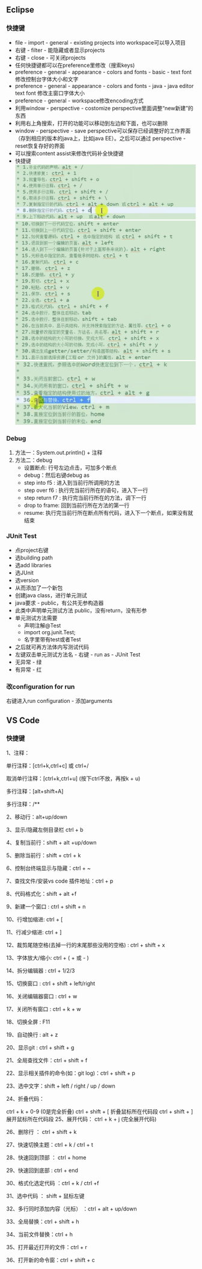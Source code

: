 ## Eclipse

### 快捷键
* file - import - general - existing projects into workspace可以导入项目
* 右键 - filter - 能隐藏或者显示projects
* 右键 - close - 可关闭projects
* 任何快捷键都可以在preference里修改（搜索keys)
* preference - general - appearance - colors and fonts - basic - text font修改控制台字体大小和文字
* preference - general - appearance - colors and fonts - java - java editor text font 修改主窗口字体大小
* preference - general - workspace修改encoding方式
* 利用window - perspective - costomize perspective里面调整“new新建”的东西
* 利用右上角搜索，打开的功能可以移动到左边和下面，也可以删除
* window - perspective - save perspective可以保存已经调整好的工作界面（存到相应的版本的java上，比如java EE）。之后可以通过 perspective - reset恢复存好的界面
* 可以搜索content assist来修改代码补全快捷键
* 快捷键
  ![](./picture/quick_eclipse1.png)
  ![](./picture/quick_eclipse2.png)
  ![](./picture/quick_eclipse3.png)

### Debug
1. 方法一：System.out.println() + 注释
2. 方法二：debug
   * 设置断点: 行号左边点击，可加多个断点
   * debug：然后右键debug as
   * step into f5 : 进入到当前行所调用的方法
   * step over f6 : 执行完当前行所在的语句，进入下一行
   * step return f7 : 执行完当前行所在的方法，调下一行
   * drop to frame: 回到当前行所在方法的第一行
   * resume: 执行完当前行所在断点所有代码，进入下一个断点，如果没有就结束

### JUnit Test
  * 点project右键
  * 选building path
  * 选add libraries
  * 选JUnit
  * 选version
  * 从而添加了一个新包
  * 创建java class，进行单元测试
  * java要求 - public，有公共无参构造器
  * 此类中声明单元测试方法 public，没有return，没有形参
  * 单元测试方法需要
    * 声明注解@Test
    * import org.junit.Test;
    * 名字里带有test或者Test
  * 之后就可再方法体内写测试代码
  * 左键双击单元测试方法名 - 右键 - run as - JUnit Test
  * 无异常 - 绿
  * 有异常 - 红

### 改configuration for run
右键进入run configuration - 添加arguments
  
## VS Code
### 快捷键
1、注释：

单行注释：[ctrl+k,ctrl+c] 或 ctrl+/

取消单行注释：[ctrl+k,ctrl+u] (按下ctrl不放，再按k + u)

多行注释：[alt+shift+A]

多行注释：/**

2、移动行：alt+up/down

3、显示/隐藏左侧目录栏 ctrl + b

4、复制当前行：shift + alt +up/down

5、删除当前行：shift + ctrl + k

6、控制台终端显示与隐藏：ctrl + ~

7、查找文件/安装vs code 插件地址：ctrl + p

8、代码格式化：shift + alt +f

9、新建一个窗口 : ctrl + shift + n

10、行增加缩进: ctrl + [

11、行减少缩进: ctrl + ]

12、裁剪尾随空格(去掉一行的末尾那些没用的空格) : ctrl + shift + x

13、字体放大/缩小: ctrl + ( + 或 - )

14、拆分编辑器 : ctrl + 1/2/3

15、切换窗口 : ctrl + shift + left/right

16、关闭编辑器窗口 : ctrl + w

17、关闭所有窗口 : ctrl + k + w

18、切换全屏 : F11

19、自动换行 : alt + z

20、显示git : ctrl + shift + g

21、全局查找文件：ctrl + shift + f

22、显示相关插件的命令(如：git log)：ctrl + shift + p

23、选中文字：shift + left / right / up / down

24、折叠代码：

ctrl + k + 0-9 (0是完全折叠)
ctrl + shift + [ 折叠鼠标所在代码段
ctrl + shift + ] 展开鼠标所在代码段
25、展开代码： ctrl + k + j (完全展开代码)

26、删除行 ： ctrl + shift + k

27、快速切换主题：ctrl + k / ctrl + t

28、快速回到顶部 ： ctrl + home

29、快速回到底部 : ctrl + end

30、格式化选定代码 ：ctrl + k / ctrl +f

31、选中代码 ： shift + 鼠标左键

32、多行同时添加内容（光标） ：ctrl + alt + up/down

33、全局替换：ctrl + shift + h

34、当前文件替换：ctrl + h

35、打开最近打开的文件：ctrl + r

36、打开新的命令窗：ctrl + shift + c